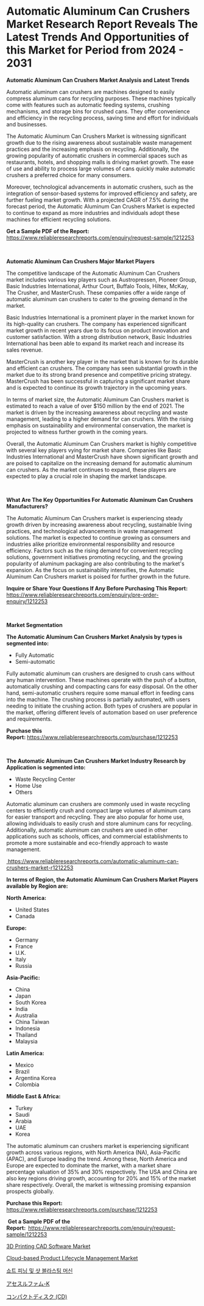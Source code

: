 <p><h1>Automatic Aluminum Can Crushers Market Research Report Reveals The Latest Trends And Opportunities of this Market for Period from 2024 - 2031</h1></p><p><strong>Automatic Aluminum Can Crushers Market Analysis and Latest Trends</strong></p>
<p><p>Automatic aluminum can crushers are machines designed to easily compress aluminum cans for recycling purposes. These machines typically come with features such as automatic feeding systems, crushing mechanisms, and storage bins for crushed cans. They offer convenience and efficiency in the recycling process, saving time and effort for individuals and businesses.</p><p>The Automatic Aluminum Can Crushers Market is witnessing significant growth due to the rising awareness about sustainable waste management practices and the increasing emphasis on recycling. Additionally, the growing popularity of automatic crushers in commercial spaces such as restaurants, hotels, and shopping malls is driving market growth. The ease of use and ability to process large volumes of cans quickly make automatic crushers a preferred choice for many consumers.</p><p>Moreover, technological advancements in automatic crushers, such as the integration of sensor-based systems for improved efficiency and safety, are further fueling market growth. With a projected CAGR of 7.5% during the forecast period, the Automatic Aluminum Can Crushers Market is expected to continue to expand as more industries and individuals adopt these machines for efficient recycling solutions.</p></p>
<p><strong>Get a Sample PDF of the Report:&nbsp;</strong> <a href="https://www.reliableresearchreports.com/enquiry/request-sample/1212253">https://www.reliableresearchreports.com/enquiry/request-sample/1212253</a></p>
<p>&nbsp;</p>
<p><strong>Automatic Aluminum Can Crushers Major Market Players</strong></p>
<p><p>The competitive landscape of the Automatic Aluminum Can Crushers market includes various key players such as Austropressen, Pioneer Group, Basic Industries International, Arthur Court, Buffalo Tools, Hiltex, McKay, The Crusher, and MasterCrush. These companies offer a wide range of automatic aluminum can crushers to cater to the growing demand in the market.</p><p>Basic Industries International is a prominent player in the market known for its high-quality can crushers. The company has experienced significant market growth in recent years due to its focus on product innovation and customer satisfaction. With a strong distribution network, Basic Industries International has been able to expand its market reach and increase its sales revenue.</p><p>MasterCrush is another key player in the market that is known for its durable and efficient can crushers. The company has seen substantial growth in the market due to its strong brand presence and competitive pricing strategy. MasterCrush has been successful in capturing a significant market share and is expected to continue its growth trajectory in the upcoming years.</p><p>In terms of market size, the Automatic Aluminum Can Crushers market is estimated to reach a value of over $150 million by the end of 2021. The market is driven by the increasing awareness about recycling and waste management, leading to a higher demand for can crushers. With the rising emphasis on sustainability and environmental conservation, the market is projected to witness further growth in the coming years.</p><p>Overall, the Automatic Aluminum Can Crushers market is highly competitive with several key players vying for market share. Companies like Basic Industries International and MasterCrush have shown significant growth and are poised to capitalize on the increasing demand for automatic aluminum can crushers. As the market continues to expand, these players are expected to play a crucial role in shaping the market landscape.</p></p>
<p>&nbsp;</p>
<p><strong>What Are The Key Opportunities For Automatic Aluminum Can Crushers Manufacturers?</strong></p>
<p><p>The Automatic Aluminum Can Crushers market is experiencing steady growth driven by increasing awareness about recycling, sustainable living practices, and technological advancements in waste management solutions. The market is expected to continue growing as consumers and industries alike prioritize environmental responsibility and resource efficiency. Factors such as the rising demand for convenient recycling solutions, government initiatives promoting recycling, and the growing popularity of aluminum packaging are also contributing to the market's expansion. As the focus on sustainability intensifies, the Automatic Aluminum Can Crushers market is poised for further growth in the future.</p></p>
<p><strong>Inquire or Share Your Questions If Any Before Purchasing This Report:</strong> <a href="https://www.reliableresearchreports.com/enquiry/pre-order-enquiry/1212253">https://www.reliableresearchreports.com/enquiry/pre-order-enquiry/1212253</a></p>
<p>&nbsp;</p>
<p><strong>Market Segmentation</strong></p>
<p><strong>The Automatic Aluminum Can Crushers Market Analysis by types is segmented into:</strong></p>
<p><ul><li>Fully Automatic</li><li>Semi-automatic</li></ul></p>
<p><p>Fully automatic aluminum can crushers are designed to crush cans without any human intervention. These machines operate with the push of a button, automatically crushing and compacting cans for easy disposal. On the other hand, semi-automatic crushers require some manual effort in feeding cans into the machine. The crushing process is partially automated, with users needing to initiate the crushing action. Both types of crushers are popular in the market, offering different levels of automation based on user preference and requirements.</p></p>
<p><strong>Purchase this Report:&nbsp;</strong><a href="https://www.reliableresearchreports.com/purchase/1212253">https://www.reliableresearchreports.com/purchase/1212253</a></p>
<p>&nbsp;</p>
<p><strong>The Automatic Aluminum Can Crushers Market Industry Research by Application is segmented into:</strong></p>
<p><ul><li>Waste Recycling Center</li><li>Home Use</li><li>Others</li></ul></p>
<p><p>Automatic aluminum can crushers are commonly used in waste recycling centers to efficiently crush and compact large volumes of aluminum cans for easier transport and recycling. They are also popular for home use, allowing individuals to easily crush and store aluminum cans for recycling. Additionally, automatic aluminum can crushers are used in other applications such as schools, offices, and commercial establishments to promote a more sustainable and eco-friendly approach to waste management.</p></p>
<p><a href="https://www.reliableresearchreports.com/automatic-aluminum-can-crushers-market-r1212253">&nbsp;https://www.reliableresearchreports.com/automatic-aluminum-can-crushers-market-r1212253</a></p>
<p><strong>In terms of Region, the Automatic Aluminum Can Crushers Market Players available by Region are:</strong></p>
<p>
    <p> <strong> North America: </strong>
        <ul>
            <li>United States</li>
            <li>Canada</li>
        </ul>
        </p> 
    <p> <strong> Europe: </strong>
        <ul>
            <li>Germany</li>
            <li>France</li>
            <li>U.K.</li>
            <li>Italy</li>
            <li>Russia</li>
        </ul>
        </p> 
    <p> <strong> Asia-Pacific: </strong>
        <ul>
            <li>China</li>
            <li>Japan</li>
            <li>South Korea</li>
            <li>India</li>
            <li>Australia</li>
            <li>China Taiwan</li>
            <li>Indonesia</li>
            <li>Thailand</li>
            <li>Malaysia</li>
        </ul>
        </p> 
    <p> <strong> Latin America: </strong>
        <ul>
            <li>Mexico</li>
            <li>Brazil</li>
            <li>Argentina Korea</li>
            <li>Colombia</li>
        </ul>
        </p> 
    <p> <strong> Middle East & Africa: </strong>
        <ul>
            <li>Turkey</li>
            <li>Saudi</li>
            <li>Arabia</li>
            <li>UAE</li>
            <li>Korea</li>
        </ul>
    </p>
    </p>
<p><p>The automatic aluminum can crushers market is experiencing significant growth across various regions, with North America (NA), Asia-Pacific (APAC), and Europe leading the trend. Among these, North America and Europe are expected to dominate the market, with a market share percentage valuation of 35% and 30% respectively. The USA and China are also key regions driving growth, accounting for 20% and 15% of the market share respectively. Overall, the market is witnessing promising expansion prospects globally.</p></p>
<p><strong>Purchase this Report: </strong><a href="https://www.reliableresearchreports.com/purchase/1212253">https://www.reliableresearchreports.com/purchase/1212253</a></p>
<p>&nbsp;<strong>Get a Sample PDF of the Report:&nbsp;&nbsp;</strong><a href="https://www.reliableresearchreports.com/enquiry/request-sample/1212253">https://www.reliableresearchreports.com/enquiry/request-sample/1212253</a></p>
<p><strong></strong></p>
<p><p><a href="https://github.com/BryceTownsendr/Market-Research-Report-List-5/blob/main/3d-printing-cad-software-market.md">3D Printing CAD Software Market</a></p><p><a href="https://github.com/mahnoor2003/Market-Research-Report-List-4/blob/main/cloud-based-product-lifecycle-management-market.md">Cloud-based Product Lifecycle Management Market</a></p><p><a href="https://github.com/Santosuigrtley997836/Market-Research-Report-List-1/blob/main/382274395552.md">쇼트 피닝 및 샷 블라스팅 머신</a></p><p><a href="https://github.com/lrlmopnhwd79300/Market-Research-Report-List-2/blob/main/2717152102008.md">アセスルファム-K</a></p><p><a href="https://github.com/EstelWisozk1/Market-Research-Report-List-2/blob/main/5765985102009.md">コンパクトディスク (CD)</a></p></p>